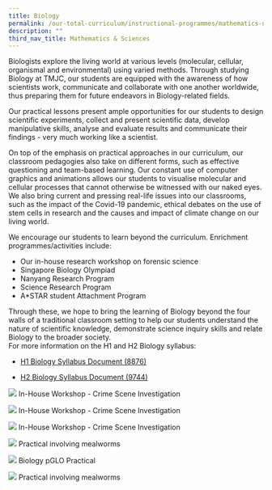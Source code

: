 ```yaml
---
title: Biology
permalink: /our-total-curriculum/instructional-programmes/mathematics-n-sciences/biology
description: ""
third_nav_title: Mathematics & Sciences
---
```

Biologists explore the living world at various levels (molecular, cellular, organismal and environmental) using varied methods. Through studying Biology at TMJC, our students are equipped with the awareness of how scientists work, communicate and collaborate with one another worldwide, thus preparing them for future endeavors in Biology-related fields.  
  
Our practical lessons present ample opportunities for our students to design scientific experiments, collect and present scientific data, develop manipulative skills, analyse and evaluate results and communicate their findings - very much working like a scientist.  
  
On top of the emphasis on practical approaches in our curriculum, our classroom pedagogies also take on different forms, such as effective questioning and team-based learning. Our constant use of computer graphics and animations allows our students to visualise molecular and cellular processes that cannot otherwise be witnessed with our naked eyes. We also bring current and pressing real-life issues into our classrooms, such as the impact of the Covid-19 pandemic, ethical debates on the use of stem cells in research and the causes and impact of climate change on our living world.  
  
We encourage our students to learn beyond the curriculum. Enrichment programmes/activities include:  
  
* Our in-house research workshop on forensic science  
* Singapore Biology Olympiad  
* Nanyang Research Program  
* Science Research Program  
* A\*STAR student Attachment Program  

Through these, we hope to bring the learning of Biology beyond the four walls of a traditional classroom setting to help our students understand the nature of scientific knowledge, demonstrate science inquiry skills and relate Biology to the broader society.   
For more information on the H1 and H2 Biology syllabus:  

* [H1 Biology Syllabus Document (8876)](https://www.seab.gov.sg/docs/default-source/national-examinations/syllabus/alevel/2022syllabus/8876_y22_sy.pdf)


* [H2 Biology Syllabus Document (9744)](https://www.seab.gov.sg/docs/default-source/national-examinations/syllabus/alevel/2021syllabus/9744_y21_sy.pdf)

![](/images/TMJC-OurCurriculum_IP_Bio_01.jpeg)
In-House Workshop - Crime Scene Investigation

![](/images/TMJC-OurCurriculum_IP_Bio_02.jpeg)
In-House Workshop - Crime Scene Investigation

![](/images/TMJC-OurCurriculum_IP_Bio_03.jpeg)
In-House Workshop - Crime Scene Investigation

![](/images/TMJC-OurCurriculum_IP_Bio_04.jpeg)
Practical involving mealworms

![](/images/TMJC-OurCurriculum_IP_Bio_05.jpeg)
Biology pGLO Practical

![](/images/TMJC-OurCurriculum_IP_Bio_06.jpeg)
Practical involving mealworms
